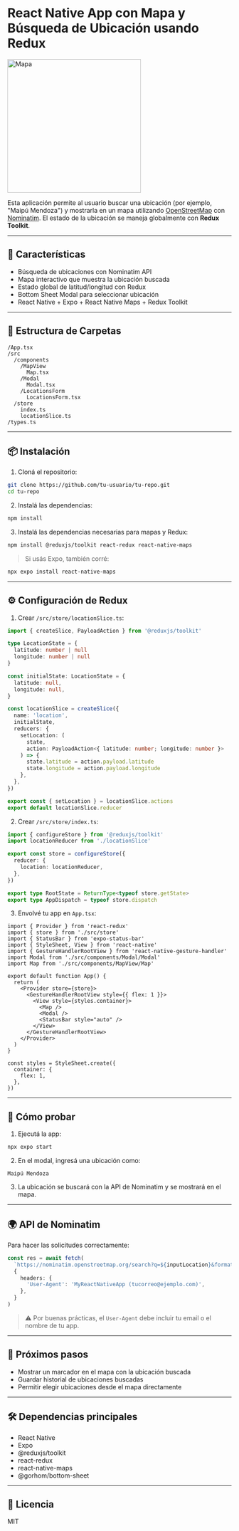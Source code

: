 # React Native App con Mapa y Búsqueda de Ubicación usando Redux
<img src="https://github.com/user-attachments/assets/7a4e0b94-bcd2-49ea-bff8-794d3ae61747" alt="Mapa" width="300"/>

Esta aplicación permite al usuario buscar una ubicación (por ejemplo, "Maipú Mendoza") y mostrarla en un mapa utilizando [OpenStreetMap](https://www.openstreetmap.org/) con [Nominatim](https://nominatim.openstreetmap.org/). El estado de la ubicación se maneja globalmente con **Redux Toolkit**.

---

## 🚀 Características

- Búsqueda de ubicaciones con Nominatim API
- Mapa interactivo que muestra la ubicación buscada
- Estado global de latitud/longitud con Redux
- Bottom Sheet Modal para seleccionar ubicación
- React Native + Expo + React Native Maps + Redux Toolkit

---

## 📁 Estructura de Carpetas

```
/App.tsx
/src
  /components
    /MapView
      Map.tsx
    /Modal
      Modal.tsx
    /LocationsForm
      LocationsForm.tsx
  /store
    index.ts
    locationSlice.ts
/types.ts
```

---

## 📦 Instalación

1. Cloná el repositorio:

```bash
git clone https://github.com/tu-usuario/tu-repo.git
cd tu-repo
```

2. Instalá las dependencias:

```bash
npm install
```

3. Instalá las dependencias necesarias para mapas y Redux:

```bash
npm install @reduxjs/toolkit react-redux react-native-maps
```

> Si usás Expo, también corré:
```bash
npx expo install react-native-maps
```

---

## ⚙️ Configuración de Redux

1. Crear `/src/store/locationSlice.ts`:

```ts
import { createSlice, PayloadAction } from '@reduxjs/toolkit'

type LocationState = {
  latitude: number | null
  longitude: number | null
}

const initialState: LocationState = {
  latitude: null,
  longitude: null,
}

const locationSlice = createSlice({
  name: 'location',
  initialState,
  reducers: {
    setLocation: (
      state,
      action: PayloadAction<{ latitude: number; longitude: number }>
    ) => {
      state.latitude = action.payload.latitude
      state.longitude = action.payload.longitude
    },
  },
})

export const { setLocation } = locationSlice.actions
export default locationSlice.reducer
```

2. Crear `/src/store/index.ts`:

```ts
import { configureStore } from '@reduxjs/toolkit'
import locationReducer from './locationSlice'

export const store = configureStore({
  reducer: {
    location: locationReducer,
  },
})

export type RootState = ReturnType<typeof store.getState>
export type AppDispatch = typeof store.dispatch
```

3. Envolvé tu app en `App.tsx`:

```tsx
import { Provider } from 'react-redux'
import { store } from './src/store'
import { StatusBar } from 'expo-status-bar'
import { StyleSheet, View } from 'react-native'
import { GestureHandlerRootView } from 'react-native-gesture-handler'
import Modal from './src/components/Modal/Modal'
import Map from './src/components/MapView/Map'

export default function App() {
  return (
    <Provider store={store}>
      <GestureHandlerRootView style={{ flex: 1 }}>
        <View style={styles.container}>
          <Map />
          <Modal />
          <StatusBar style="auto" />
        </View>
      </GestureHandlerRootView>
    </Provider>
  )
}

const styles = StyleSheet.create({
  container: {
    flex: 1,
  },
})
```

---

## 🧪 Cómo probar

1. Ejecutá la app:

```bash
npx expo start
```

2. En el modal, ingresá una ubicación como:

```
Maipú Mendoza
```

3. La ubicación se buscará con la API de Nominatim y se mostrará en el mapa.

---

## 🌍 API de Nominatim

Para hacer las solicitudes correctamente:

```ts
const res = await fetch(
  `https://nominatim.openstreetmap.org/search?q=${inputLocation}&format=json`,
  {
    headers: {
      'User-Agent': 'MyReactNativeApp (tucorreo@ejemplo.com)',
    },
  }
)
```

> ⚠️ Por buenas prácticas, el `User-Agent` debe incluir tu email o el nombre de tu app.

---

## 🧠 Próximos pasos

- Mostrar un marcador en el mapa con la ubicación buscada
- Guardar historial de ubicaciones buscadas
- Permitir elegir ubicaciones desde el mapa directamente

---

## 🛠 Dependencias principales

- React Native
- Expo
- @reduxjs/toolkit
- react-redux
- react-native-maps
- @gorhom/bottom-sheet

---

## 📝 Licencia

MIT
